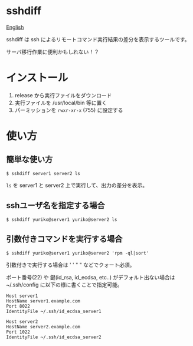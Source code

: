 # sshdiff

[English](README.md)

sshdiff は ssh によるリモートコマンド実行結果の差分を表示するツールです。

サーバ移行作業に便利かもしれない！？

# インストール
1. release から実行ファイルをダウンロード
1. 実行ファイルを /usr/local/bin 等に置く
1. パーミッションを `rwxr-xr-x` (755) に設定する

# 使い方
## 簡単な使い方
```
$ sshdiff server1 server2 ls
```

`ls` を server1 と server2 上で実行して、出力の差分を表示。

## sshユーザ名を指定する場合
```
$ sshdiff yuriko@server1 yuriko@server2 ls
```

## 引数付きコマンドを実行する場合
```
$ sshdiff yuriko@server1 yuriko@server2 'rpm -ql|sort'
````

引数付きで実行する場合は ' ' " " などでクォート必須。

ポート番号(22) や 鍵(id_rsa, id_ecdsa, etc..) がデフォルト出ない場合は ~/.ssh/config に以下の様に書くことで指定可能。

```
Host server1
HostName server1.example.com
Port 8022
IdentityFile ~/.ssh/id_ecdsa_server1

Host server2
HostName server2.example.com
Port 1022
IdentityFile ~/.ssh/id_ecdsa_server2
```